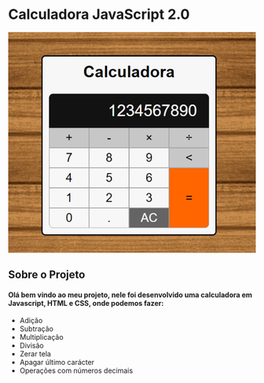 <h1> Calculadora JavaScript 2.0 </h1>

![Calculadora](assets/design/calc_1.png)

<h2> Sobre o Projeto </h2>

<h4> Olá bem vindo ao meu projeto, nele foi desenvolvido uma calculadora em Javascript, HTML e CSS, onde podemos fazer: </h4>

<ul>
  <li>Adição</li>
  <li>Subtração</li>
  <li>Multiplicação</li>
  <li>Divisão</li>
  <li>Zerar tela</li>
  <li>Apagar último carácter</li>
  <li>Operações com números decimais</li>
  
</ul>
